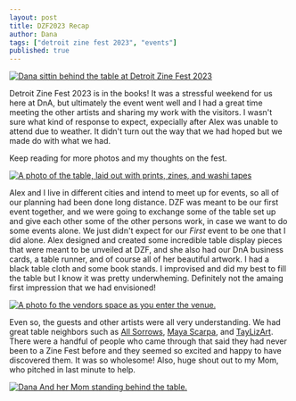 ```yaml
---
layout: post
title: DZF2023 Recap
author: Dana
tags: ["detroit zine fest 2023", "events"]
published: true
---
```


<a href="/assets/img/post/2023_03_05_dzfrecap3.png" title="click for fullscreen"><img src="/assets/img/post/2023_03_05_dfrecap3.png" alt="Dana sittin behind the table at Detroit Zine Fest 2023"></a>

Detroit Zine Fest 2023 is in the books! It was a stressful weekend for us here at DnA, but ultimately the event went well and I had a great time meeting the other artists and sharing my work with the visitors. I wasn't sure what kind of response to expect, expecially after Alex was unable to attend due to weather. It didn't turn out the way that we had hoped but we made do with what we had.

Keep reading for more photos and my thoughts on the fest.

<!--more-->

<a href="/assets/img/post/2023_03_05_dzfrecap4.png" title="click for fullscreen"><img src="/assets/img/post/2023_03_05_dfrecap4.png" alt="A photo of the table, laid out with prints, zines, and washi tapes"></a>

Alex and I live in different cities and intend to meet up for events, so all of our planning had been done long distance. DZF was meant to be our first event together, and we were going to exchange some of the table set up and give each other some of the other persons work, in case we want to do some events alone. We just didn't expect for our _First_ event to be one that I did alone. Alex designed and created some incredible table display pieces that were meant to be unveiled at DZF, and she also had our DnA business cards, a table runner, and of course all of her beautiful artwork. I had a black table cloth and some book stands. I improvised and did my best to fill the table but I know it was pretty underwheming. Definitely not the amaing first impression that we had envisioned!

<a href="/assets/img/post/2023_03_05_dzfrecap5.png" title="click for fullscreen"><img src="/assets/img/post/2023_03_05_dfrecap5.png" alt="A photo fo the vendors space as you enter the venue."></a>

Even so, the guests and other artists were all very understanding. We had great table neighbors such as [All Sorrows](https://www.allsorrows.com/), [Maya Scarpa](https://www.instagram.com/mvsarts/), and [TayLizArt](https://taylizart.carrd.co/). There were a handful of people who came through that said they had never been to a Zine Fest before and they seemed so excited and happy to have discovered them. It was so wholesome! Also, huge shout out to my Mom, who pitched in last minute to help.

<a href="/assets/img/post/2023_03_05_dzfrecap2.png" title="click for fullscreen"><img src="/assets/img/post/2023_03_05_dfrecap2.png" alt="Dana And her Mom standing behind the table."></a>
